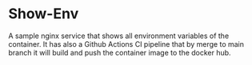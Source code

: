 # Show-Env
A sample nginx service that shows all environment variables of the container. It has also a Github Actions CI pipeline that by merge to main branch it will build and push the container image to the docker hub.
